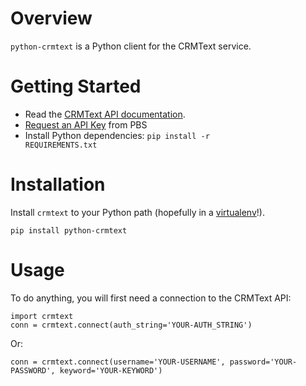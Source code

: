 # Overview

<code>python-crmtext</code> is a Python client for the CRMText service.


# Getting Started

* Read the [CRMText API documentation](http://crmtext.com/api/docs).
* [Request an API Key](http://open.pbs.org/pbs-api-key-request/) from PBS
* Install Python dependencies: <code>pip install -r REQUIREMENTS.txt</code>


# Installation

Install <code>crmtext</code> to your Python path (hopefully in a [virtualenv](http://www.virtualenv.org/)!).

    pip install python-crmtext


# Usage

To do anything, you will first need a connection to the CRMText API:

    import crmtext
    conn = crmtext.connect(auth_string='YOUR-AUTH_STRING')

Or:

    conn = crmtext.connect(username='YOUR-USERNAME', password='YOUR-PASSWORD', keyword='YOUR-KEYWORD')
